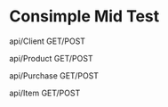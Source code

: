 # Consimple Mid Test

api/Client GET/POST

api/Product GET/POST

api/Purchase GET/POST

api/Item GET/POST